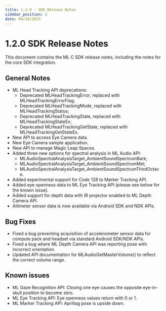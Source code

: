 ```yaml
---
title: 1.2.0 - SDK Release Notes
sidebar_position: 2
date: 04/24/2023
---
```


# 1.2.0 SDK Release Notes

This document contains the ML C SDK release notes, including the notes for the core SDK integration.

## General Notes

- ML Head Tracking API deprecations:
  - Deprecated MLHeadTrackingError, replaced with MLHeadTrackingErrorFlag;
  - Deprecated MLHeadTrackingMode, replaced with MLHeadTrackingStatus;
  - Deprecated MLHeadTrackingState, replaced with MLHeadTrackingStateEx;
  - Deprecated MLHeadTrackingGetState, replaced with MLHeadTrackingGetStateEx.
- New API to access Eye Camera data.
- New Eye Camera sample application.
- New API to manage Magic Leap Spaces.
- Added three new options for spectral analysis in ML Audio API:
  - MLAudioSpectralAnalysisTarget_AmbientSoundSpectrumBark;
  - MLAudioSpectralAnalysisTarget_AmbientSoundSpectrumMel;
  - MLAudioSpectralAnalysisTarget_AmbientSoundSpectrumThirdOctave.
- Added experimental support for Code 128 to Marker Tracking API.
- Added eye openness data to ML Eye Tracking API (please see below for the known issue).
- Added support for depth data with IR projector enabled to ML Depth Camera API.
- Altimeter sensor data is now available via Android SDK and NDK APIs.

## Bug Fixes

- Fixed a bug preventing acquisition of accelerometer sensor data for compute pack and headset via standard Android SDK/NDK APIs.
- Fixed a bug where ML Depth Camera API was reporting pose with incorrect orientation.
- Updated API documentation for MLAudioGetMasterVolume() to reflect the correct volume range.

## Known issues

- ML Gaze Recognition API: Closing one eye causes the opposite eye-in-skull position to become zero.
- ML Eye Tracking API: Eye openness values return with 0 or 1.
- ML Marker Tracking API: Apriltag pose is upside down.
